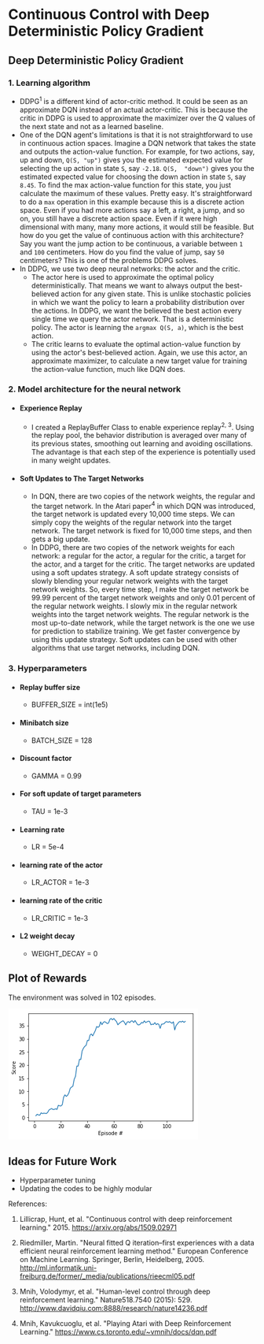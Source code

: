 # Continuous Control with Deep Deterministic Policy Gradient
## Deep Deterministic Policy Gradient

### 1. Learning algorithm

  - DDPG<sup>1</sup> is a different kind of actor-critic method. It could be seen as an approximate DQN instead of an actual actor-critic. This is because the critic in DDPG is used to approximate the maximizer over the Q values of the next state and not as a learned baseline.
  - One of the DQN agent's limitations is that it is not straightforward to use in continuous action spaces. Imagine a DQN network that takes the state and outputs the action-value function. For example, for two actions, say, up and down, ```Q(S, "up")``` gives you the estimated expected value for selecting the up action in state ```S```, say ```-2.18```. ```Q(S,  "down")``` gives you the estimated expected value for choosing the down action in state ```S```, say ```8.45```. To find the max action-value function for this state, you just calculate the maximum of these values. Pretty easy. It's straightforward to do a ```max``` operation in this example because this is a discrete action space. Even if you had more actions say a left, a right, a jump, and so on, you still have a discrete action space. Even if it were high dimensional with many, many more actions, it would still be feasible. But how do you get the value of continuous action with this architecture? Say you want the jump action to be continuous, a variable between ```1``` and ```100``` centimeters. How do you find the value of jump, say ```50``` centimeters? This is one of the problems DDPG solves.
  - In DDPG, we use two deep neural networks: the actor and the critic.
    - The actor here is used to approximate the optimal policy deterministically. That means we want to always output the best-believed action for any given state. This is unlike stochastic policies in which we want the policy to learn a probability distribution over the actions. In DDPG, we want the believed the best action every single time we query the actor network. That is a deterministic policy. The actor is learning the ```argmax Q(S, a)```, which is the best action.
    - The critic learns to evaluate the optimal action-value function by using the actor's best-believed action. Again, we use this actor, an approximate maximizer, to calculate a new target value for training the action-value function, much like DQN does.

### 2. Model architecture for the neural network
  - #### Experience Replay
    - I created a ReplayBuffer Class to enable experience replay<sup>2, 3</sup>. Using the replay pool, the behavior distribution is averaged over many of its previous states, smoothing out learning and avoiding oscillations. The advantage is that each step of the experience is potentially used in many weight updates.
  - #### Soft Updates to The Target Networks
    - In DQN, there are two copies of the network weights, the regular and the target network. In the Atari paper<sup>4</sup> in which DQN was introduced, the target network is updated every 10,000 time steps. We can simply copy the weights of the regular network into the target network. The target network is fixed for 10,000 time steps, and then gets a big update.
    - In DDPG, there are two copies of the network weights for each network: a regular for the actor, a regular for the critic, a target for the actor, and a target for the critic. The target networks are updated using a soft updates strategy. A soft update strategy consists of slowly blending your regular network weights with the target network weights. So, every time step, I make the target network be 99.99 percent of the target network weights and only 0.01 percent of the regular network weights. I slowly mix in the regular network weights into the target network weights. The regular network is the most up-to-date network, while the target network is the one we use for prediction to stabilize training. We get faster convergence by using this update strategy. Soft updates can be used with other algorithms that use target networks, including DQN.

### 3. Hyperparameters
  - #### Replay buffer size
    - BUFFER_SIZE = int(1e5)
  - #### Minibatch size
    - BATCH_SIZE = 128
  - #### Discount factor
    - GAMMA = 0.99
  - #### For soft update of target parameters
    - TAU = 1e-3
  - #### Learning rate
    - LR = 5e-4
  - #### learning rate of the actor
    - LR_ACTOR = 1e-3
  - #### learning rate of the critic
    - LR_CRITIC = 1e-3
  - #### L2 weight decay
    - WEIGHT_DECAY = 0

## Plot of Rewards
The environment was solved in 102 episodes.

![](score.png)

## Ideas for Future Work

- Hyperparameter tuning
- Updating the codes to be highly modular

References:

1. Lillicrap, Hunt, et al. "Continuous control with deep reinforcement learning." 2015. https://arxiv.org/abs/1509.02971

2. Riedmiller, Martin. "Neural fitted Q iteration–first experiences with a data efficient neural reinforcement learning method." European Conference on Machine Learning. Springer, Berlin, Heidelberg, 2005. http://ml.informatik.uni-freiburg.de/former/_media/publications/rieecml05.pdf

3. Mnih, Volodymyr, et al. "Human-level control through deep reinforcement learning." Nature518.7540 (2015): 529. http://www.davidqiu.com:8888/research/nature14236.pdf

4. Mnih,  Kavukcuoglu, et al. "Playing Atari with Deep Reinforcement Learning." https://www.cs.toronto.edu/~vmnih/docs/dqn.pdf



